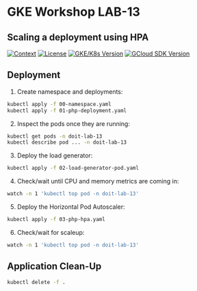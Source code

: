 # GKE Workshop LAB-13

## Scaling a deployment using HPA

[![Context](https://img.shields.io/badge/GKE%20Fundamentals-1-blue.svg)](#)
[![License](https://img.shields.io/badge/License-Apache%202.0-blue.svg)](https://opensource.org/licenses/Apache-2.0)
[![GKE/K8s Version](https://img.shields.io/badge/k8s%20version-1.18.20-blue.svg)](#)
[![GCloud SDK Version](https://img.shields.io/badge/gcloud%20version-359.0.0-blue.svg)](#)

## Deployment

1. Create namespace and deployments:

```bash
kubectl apply -f 00-namespace.yaml
kubectl apply -f 01-php-deployment.yaml
```

2. Inspect the pods once they are running:

```bash
kubectl get pods -n doit-lab-13
kubectl describe pod ... -n doit-lab-13
```

3. Deploy the load generator:

```bash
kubectl apply -f 02-load-generator-pod.yaml
```

4. Check/wait until CPU and memory metrics are coming in:

```bash
watch -n 1 'kubectl top pod -n doit-lab-13'
```

5. Deploy the Horizontal Pod Autoscaler:

```bash
kubectl apply -f 03-php-hpa.yaml
```

6. Check/wait for scaleup:

```bash
watch -n 1 'kubectl top pod -n doit-lab-13'
```

## Application Clean-Up

```bash
kubectl delete -f .
```
